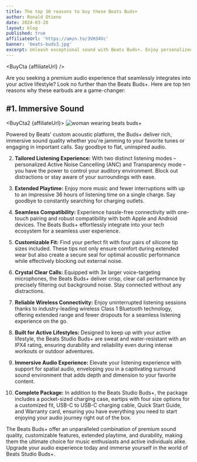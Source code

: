 ```yaml
---
title: The top 10 reasons to buy these Beats Buds+
author: Ronald Otieno
date: 2024-03-20
layout: blog
published: true
affiliateUrl: 'https://amzn.to/3VH34Vc'
banner: 'beats-buds3.jpg'
excerpt: Unleash exceptional sound with Beats Buds+. Enjoy personalized Active Noise Cancelling, 36-hour playtime, and crystal-clear calls. Find your perfect fit with four tip sizes. Dive into the Beats experience now.
---
```


<script>
    import Img from '$lib/components/custom/Img.svelte'
    import BuyCta from '$lib/components/blog/BuyCta.svelte'
    import BuyCta2 from '$lib/components/blog/BuyCta2.svelte'
</script>
<BuyCta {affiliateUrl} />

Are you seeking a premium audio experience that seamlessly integrates into your active lifestyle? Look no further than the Beats Buds+. Here are top ten reasons why these earbuds are a game-changer:

## #1. **Immersive Sound**

<BuyCta2 {affiliateUrl}>
<Img src="/blogImages/beats-buds2.jpg" alt="woman wearing beats buds+"/>
</BuyCta2>

Powered by Beats' custom acoustic platform, the Buds+ deliver rich, immersive sound quality whether you're jamming to your favorite tunes or engaging in important calls. Say goodbye to flat, uninspired audio.

2. **Tailored Listening Experience:** With two distinct listening modes – personalized Active Noise Cancelling (ANC) and Transparency mode – you have the power to control your auditory environment. Block out distractions or stay aware of your surroundings with ease.

3. **Extended Playtime:** Enjoy more music and fewer interruptions with up to an impressive 36 hours of listening time on a single charge. Say goodbye to constantly searching for charging outlets.

4. **Seamless Compatibility:** Experience hassle-free connectivity with one-touch pairing and robust compatibility with both Apple and Android devices. The Beats Buds+ effortlessly integrate into your tech ecosystem for a seamless user experience.

5. **Customizable Fit:** Find your perfect fit with four pairs of silicone tip sizes included. These tips not only ensure comfort during extended wear but also create a secure seal for optimal acoustic performance while effectively blocking out external noise.

6. **Crystal Clear Calls:** Equipped with 3x larger voice-targeting microphones, the Beats Buds+ deliver crisp, clear call performance by precisely filtering out background noise. Stay connected without any distractions.

7. **Reliable Wireless Connectivity:** Enjoy uninterrupted listening sessions thanks to industry-leading wireless Class 1 Bluetooth technology, offering extended range and fewer dropouts for a seamless listening experience on the go.

8. **Built for Active Lifestyles:** Designed to keep up with your active lifestyle, the Beats Studio Buds+ are sweat and water-resistant with an IPX4 rating, ensuring durability and reliability even during intense workouts or outdoor adventures.

9. **Immersive Audio Experience:** Elevate your listening experience with support for spatial audio, enveloping you in a captivating surround sound environment that adds depth and dimension to your favorite content.

10. **Complete Package:** In addition to the Beats Studio Buds+, the package includes a pocket-sized charging case, eartips with four size options for a customized fit, USB-C to USB-C charging cable, Quick Start Guide, and Warranty card, ensuring you have everything you need to start enjoying your audio journey right out of the box.

The Beats Buds+ offer an unparalleled combination of premium sound quality, customizable features, extended playtime, and durability, making them the ultimate choice for music enthusiasts and active individuals alike. Upgrade your audio experience today and immerse yourself in the world of Beats Studio Buds+.
